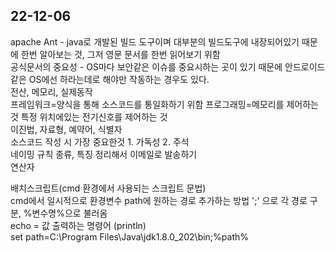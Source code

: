 ## 22-12-06
apache Ant - java로 개발된 빌드 도구이며 대부분의 빌드도구에 내장되어있기 때문에 한번 알아보는 것, 그저 영문 문서를 한번 읽어보기 위함    
공식문서의 중요성 - OS마다 보안같은 이슈를 중요시하는 곳이 있기 때문에 안드로이드같은 OS에선 하라는데로 해야만 작동하는 경우도 있다.    
전산, 메모리, 실제동작    
프레임워크=양식을 통해 소스코드를 통일화하기 위함
프로그래밍=메모리를 제어하는 것 특정 위치에있는 전기신호를 제어하는 것    
이진법, 자료형, 예약어, 식별자    
소스코드 작성 시 가장 중요한것 1. 가독성 2. 주석    
네이밍 규칙 종류, 특징 정리해서 이메일로 발송하기    
연산자

배치스크립트(cmd 환경에서 사용되는 스크립트 문법)    
cmd에서 일시적으로 환경변수 path에 원하는 경로 추가하는 방법 ';' 으로 각 경로 구분, %변수명%으로 불러옴    
echo = 값 출력하는 명령어 (println)    
set path=C:\Program Files\Java\jdk1.8.0_202\bin;%path%    
